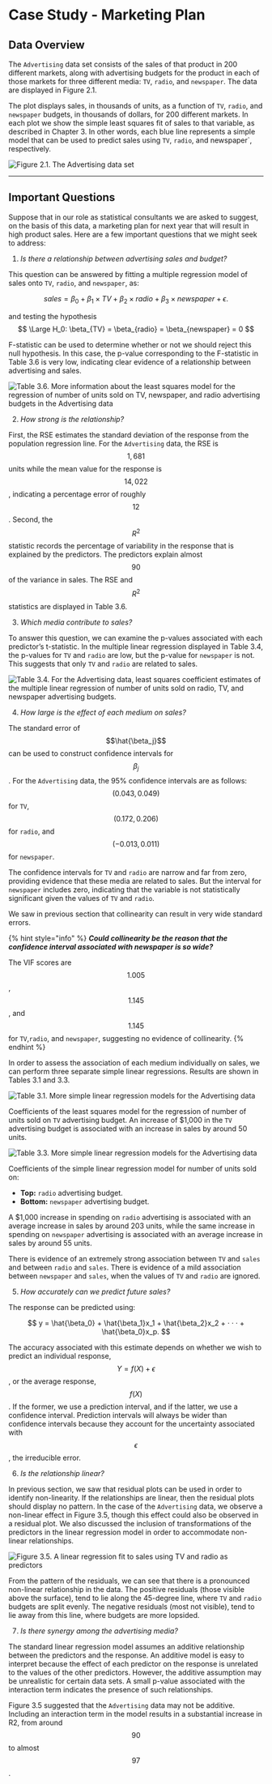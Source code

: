 # Case Study - Marketing Plan

## Data Overview

The `Advertising` data set consists of the sales of that product in 200 different markets, along with advertising budgets for the product in each of those markets for three different media: `TV`, `radio`, and `newspaper`. The data are displayed in Figure 2.1. 

The plot displays sales, in thousands of units, as a function of `TV`, `radio`, and `newspaper` budgets, in thousands of dollars, for 200 different markets. In each plot we show the simple least squares fit of sales to that variable, as described in Chapter 3. In other words, each blue line represents a simple model that can be used to predict sales using `TV`, `radio`, and newspaper`, respectively. 

![Figure 2.1. The Advertising data set](img/30-Figure2.1-1.png)

---

## Important Questions

Suppose that in our role as statistical consultants we are asked to suggest, on the basis of this data, a marketing plan for next year that will result in high product sales. Here are a few important questions that we might seek to address:

1. *Is there a relationship between advertising sales and budget?*

This question can be answered by fitting a multiple regression model
of sales onto `TV`, `radio`, and `newspaper`, as:

$$
sales = \beta_0 + \beta_1 × TV + \beta_2 × radio + \beta_3 × newspaper + \epsilon.
$$

and testing the hypothesis 
$$
\Large H_0: \beta_{TV} = \beta_{radio} = \beta_{newspaper} = 0
$$
 
F-statistic can be used to determine whether or not we should reject this null hypothesis. In this case, the p-value corresponding to the F-statistic in Table 3.6 is very low, indicating clear evidence of a relationship between advertising and sales.

![Table 3.6. More information about the least squares model for the regression of number of units sold on TV, newspaper, and radio advertising budgets in the Advertising data](img/90-Table3.6-1.png)

2. *How strong is the relationship?*


First, the RSE estimates the standard deviation of the response from the
population regression line. For the `Advertising` data, the RSE is $$1,681$$ units while the mean value for the response is $$14,022$$, indicating a percentage error of roughly $$12%$$. Second, the $$R^2$$ statistic records the percentage of variability in the response that is explained by the predictors. The predictors explain almost $$90%$$ of the variance in sales. The RSE and $$R^2$$ statistics are displayed in Table 3.6.

3. *Which media contribute to sales?*

To answer this question, we can examine the p-values associated with each predictor’s t-statistic. In the multiple linear regression displayed in Table 3.4, the p-values for `TV` and `radio` are low, but the p-value for `newspaper` is not. This suggests that only `TV` and `radio` are related to sales.

![Table 3.4. For the Advertising data, least squares coefficient estimates of the multiple linear regression of number of units sold on radio, TV, and newspaper advertising budgets. ](img/88-Table3.4-1.png)

4. *How large is the effect of each medium on sales?*

The standard error of $$\hat{\beta_j}$$ can be used to construct confidence intervals for $$\beta_j$$. For the `Advertising` data, the 95% confidence intervals are as follows: $$(0.043, 0.049)$$ for `TV`, $$(0.172, 0.206)$$ for `radio`, and $$(−0.013, 0.011)$$ for `newspaper`. 

The confidence intervals for `TV` and `radio` are narrow and far from zero, providing evidence that these media are related to sales. But the interval for `newspaper` includes zero, indicating that the variable is not statistically significant given the values of `TV` and `radio`.

We saw in previous section that collinearity can result in very wide standard errors.

{% hint style="info" %}
***Could collinearity be the reason that the confidence interval associated with newspaper is so wide?*** 

The VIF scores are $$1.005$$, $$1.145$$, and $$1.145$$ for `TV`,`radio`, and `newspaper`, suggesting no evidence of collinearity.
{% endhint %}


In order to assess the association of each medium individually on sales, we can perform three separate simple linear regressions. Results are shown in Tables 3.1 and 3.3. 

![Table 3.1. More simple linear regression models for the Advertising data](img/82-Table3.1-1.png)

Coefficients of the least squares model for the regression of number of units sold on `TV` advertising budget. An increase of $1,000 in the `TV` advertising budget is associated with an increase in sales by around 50 units.

![Table 3.3. More simple linear regression models for the Advertising data](img/86-Table3.3-1.png)

Coefficients of the simple linear regression model for number of units sold on:
* **Top:** `radio` advertising budget.
* **Bottom:** `newspaper` advertising budget. 

A $1,000 increase in spending on `radio` advertising is associated with an average increase in sales by around 203 units, while the same increase in spending on `newspaper` advertising is associated with an average increase in sales by around 55 units.


There is evidence of an extremely strong association between `TV` and `sales` and between `radio` and `sales`. There is evidence of a mild association between `newspaper` and `sales`, when the values of `TV` and `radio` are ignored.

5. *How accurately can we predict future sales?*

The response can be predicted using:

$$
y = \hat{\beta_0} + \hat{\beta_1}x_1 + \hat{\beta_2}x_2 + · · · + \hat{\beta_0}x_p.
$$

The accuracy associated with this estimate depends on whether we wish to predict an individual response, $$Y = f(X) + \epsilon$$, or the average response, $$f(X)$$. If the former, we use a prediction interval, and if the latter, we use a confidence interval. Prediction intervals will always be wider than confidence intervals because they account for the uncertainty associated with $$\epsilon$$, the irreducible error.

6. *Is the relationship linear?*

In previous section, we saw that residual plots can be used in order to
identify non-linearity. If the relationships are linear, then the residual plots should display no pattern. In the case of the `Advertising` data, we observe a non-linear effect in Figure 3.5, though this effect could also be observed in a residual plot. We also discussed the inclusion of transformations of the predictors in the linear regression model in order to accommodate non-linear relationships.

![Figure 3.5. A linear regression fit to sales using TV and radio as predictors](img/95-Figure3.5-1.png)

From the pattern of the residuals, we can see that there is a pronounced non-linear relationship in the data. The positive residuals (those visible above the surface), tend to lie along the 45-degree line, where `TV` and `radio` budgets are split evenly. The negative residuals (most not visible), tend to lie away from this line, where budgets are more lopsided.

7. *Is there synergy among the advertising media?*

The standard linear regression model assumes an additive relationship
between the predictors and the response. An additive model is easy to interpret because the effect of each predictor on the response is unrelated to the values of the other predictors. However, the additive assumption may be unrealistic for certain data sets. A small p-value associated with the interaction term indicates the presence of such relationships. 

Figure 3.5 suggested that the `Advertising` data may not be additive. Including an interaction term in the model results in a substantial increase in R2, from around $$90%$$ to almost $$97%$$.